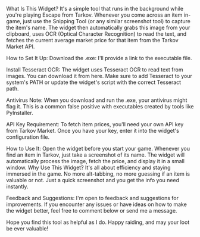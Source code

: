 What Is This Widget?
It's a simple tool that runs in the background while you're playing Escape from Tarkov. 
Whenever you come across an item in-game, just use the Snipping Tool (or any similar screenshot tool) to capture the item's name. 
The widget then automatically grabs this image from your clipboard, uses OCR (Optical Character Recognition) to read the text, and fetches the current average market price for that item from the Tarkov Market API.

How to Set It Up:
Download the .exe: I'll provide a link to the executable file.

Install Tesseract OCR: The widget uses Tesseract OCR to read text from images. You can download it from here. Make sure to add Tesseract to your system's PATH or update the widget's script with the correct Tesseract path.

Antivirus Note: When you download and run the .exe, your antivirus might flag it. This is a common false positive with executables created by tools like PyInstaller.

API Key Requirement: To fetch item prices, you'll need your own API key from Tarkov Market. Once you have your key, enter it into the widget's configuration file.

How to Use It:
Open the widget before you start your game.
Whenever you find an item in Tarkov, just take a screenshot of its name.
The widget will automatically process the image, fetch the price, and display it in a small window.
Why Use This Widget?
It's all about efficiency and staying immersed in the game. No more alt-tabbing, no more guessing if an item is valuable or not. Just a quick screenshot and you get the info you need instantly.

Feedback and Suggestions:
I'm open to feedback and suggestions for improvements. If you encounter any issues or have ideas on how to make the widget better, feel free to comment below or send me a message.

Hope you find this tool as helpful as I do. Happy raiding, and may your loot be ever valuable!
